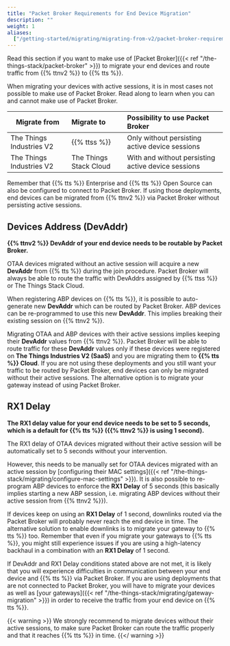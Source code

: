 ```yaml
---
title: "Packet Broker Requirements for End Device Migration"
description: ""
weight: 1
aliases:
  ["/getting-started/migrating/migrating-from-v2/packet-broker-requirements"]
---
```


Read this section if you want to make use of [Packet Broker]({{< ref "/the-things-stack/packet-broker" >}}) to migrate your end devices and route traffic from {{% ttnv2 %}} to {{% tts %}}.

<!--more-->

When migrating your devices with active sessions, it is in most cases not possible to make use of Packet Broker. Read along to learn when you can and cannot make use of Packet Broker.

| Migrate from             | Migrate to             | Possibility to use Packet Broker                   |
| ------------------------ | :--------------------- | :------------------------------------------------- |
| The Things Industries V2 | {{% ttss %}}           | Only without persisting active device sessions     |
| The Things Industries V2 | The Things Stack Cloud | With and without persisting active device sessions |

Remember that {{% tts %}} Enterprise and {{% tts %}} Open Source can also be configured to connect to Packet Broker. If using those deployments, end devices can be migrated from {{% ttnv2 %}} via Packet Broker without persisting active sessions.

## Devices Address (DevAddr)

**{{% ttnv2 %}} DevAddr of your end device needs to be routable by Packet Broker.**

OTAA devices migrated without an active session will acquire a new **DevAddr** from {{% tts %}} during the join procedure. Packet Broker will always be able to route the traffic with DevAddrs assigned by {{% ttss %}} or The Things Stack Cloud.

When registering ABP devices on {{% tts %}}, it is possible to auto-generate new **DevAddr** which can be routed by Packet Broker. ABP devices can be re-programmed to use this new **DevAddr**. This implies breaking their existing session on {{% ttnv2 %}}.

Migrating OTAA and ABP devices with their active sessions implies keeping their **DevAddr** values from {{% ttnv2 %}}. Packet Broker will be able to route traffic for these **DevAddr** values only if these devices were registered on **The Things Industries V2 (SaaS)** and you are migrating them to **{{% tts %}} Cloud**. If you are not using these deployments and you still want your traffic to be routed by Packet Broker, end devices can only be migrated without their active sessions. The alternative option is to migrate your gateway instead of using Packet Broker.

## RX1 Delay

**The **RX1 delay** value for your end device needs to be set to 5 seconds, which is a default for {{% tts %}} ({{% ttnv2 %}} is using 1 second).**

The RX1 delay of OTAA devices migrated without their active session will be automatically set to 5 seconds without your intervention.

However, this needs to be manually set for OTAA devices migrated with an active session by [configuring their MAC settings]({{< ref "/the-things-stack/migrating/configure-mac-settings" >}}). It is also possible to re-program ABP devices to enforce the **RX1 Delay** of 5 seconds (this basically implies starting a new ABP session, i.e. migrating ABP devices without their active session from {{% ttnv2 %}}).

If devices keep on using an **RX1 Delay** of 1 second, downlinks routed via the Packet Broker will probably never reach the end device in time. The alternative solution to enable downlinks is to migrate your gateway to {{% tts %}} too. Remember that even if you migrate your gateways to {{% tts %}}, you might still experience issues if you are using a high-latency backhaul in a combination with an **RX1 Delay** of 1 second.

If DevAddr and RX1 Delay conditions stated above are not met, it is likely that you will experience difficulties in communication between your end device and {{% tts %}} via Packet Broker. If you are using deployments that are not connected to Packet Broker, you will have to migrate your devices as well as [your gateways]({{< ref "/the-things-stack/migrating/gateway-migration" >}}) in order to receive the traffic from your end device on {{% tts %}}.

{{< warning >}} We strongly recommend to migrate devices without their active sessions, to make sure Packet Broker can route the traffic properly and that it reaches {{% tts %}} in time. {{</ warning >}}
